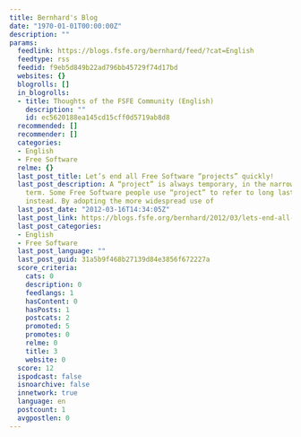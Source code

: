 ```yaml
---
title: Bernhard's Blog
date: "1970-01-01T00:00:00Z"
description: ""
params:
  feedlink: https://blogs.fsfe.org/bernhard/feed/?cat=English
  feedtype: rss
  feedid: f9eb5d849b22ad796bb45729f74d17bd
  websites: {}
  blogrolls: []
  in_blogrolls:
  - title: Thoughts of the FSFE Community (English)
    description: ""
    id: ec5620188ea145cd15cff0d5719ab8d8
  recommended: []
  recommender: []
  categories:
  - English
  - Free Software
  relme: {}
  last_post_title: Let’s end all Free Software “projects” quickly!
  last_post_description: A “project” is always temporary, in the narrow sense of the
    term. Some Free Software people use “project” to refer to long lasting initiatives
    instead. By adopting the more widespread use of
  last_post_date: "2012-03-16T14:34:05Z"
  last_post_link: https://blogs.fsfe.org/bernhard/2012/03/lets-end-all-free-software-projects-quickly/
  last_post_categories:
  - English
  - Free Software
  last_post_language: ""
  last_post_guid: 31a5b9f468b27139d84e3856f672227a
  score_criteria:
    cats: 0
    description: 0
    feedlangs: 1
    hasContent: 0
    hasPosts: 1
    postcats: 2
    promoted: 5
    promotes: 0
    relme: 0
    title: 3
    website: 0
  score: 12
  ispodcast: false
  isnoarchive: false
  innetwork: true
  language: en
  postcount: 1
  avgpostlen: 0
---
```

